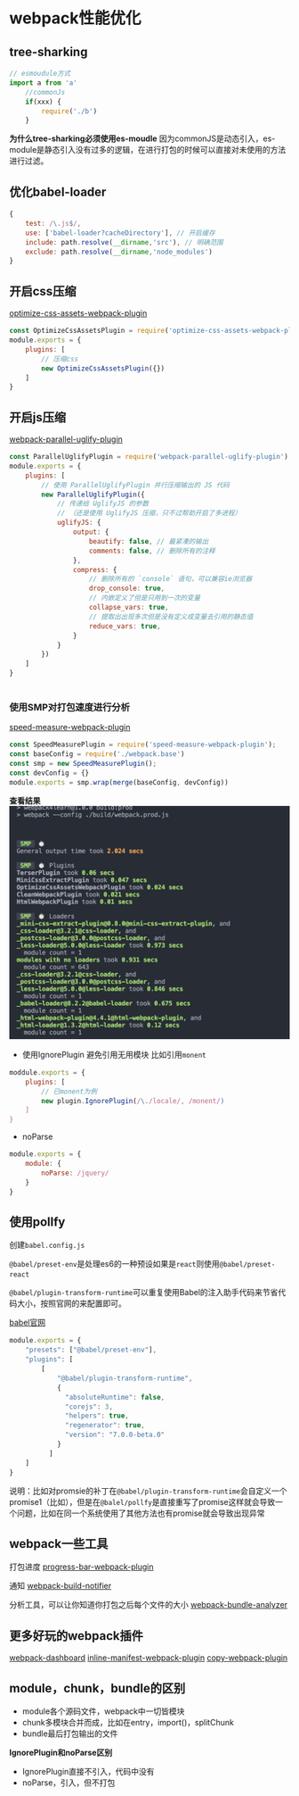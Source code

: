
# webpack性能优化

## tree-sharking

```js
// esmoudule方式
import a from 'a'
    //commonJs
    if(xxx) {
        require('./b')
    }
```
**为什么tree-sharking必须使用es-moudle**
因为commonJS是动态引入，es-module是静态引入没有过多的逻辑，在进行打包的时候可以直接对未使用的方法进行过滤。
## 优化babel-loader
```js
{
    test: /\.js$/,
    use: ['babel-loader?cacheDirectory'], // 开启缓存
    include: path.resolve(__dirname,'src'), // 明确范围
    exclude: path.resolve(__dirname,'node_modules')
}
```
## 开启css压缩
[optimize-css-assets-webpack-plugin](https://www.npmjs.com/package/optimize-css-assets-webpack-plugin)
```js
const OptimizeCssAssetsPlugin = require('optimize-css-assets-webpack-plugin')
module.exports = {
    plugins: [
        // 压缩css
        new OptimizeCssAssetsPlugin({})
    ]
}
```
## 开启js压缩
[webpack-parallel-uglify-plugin](https://www.npmjs.com/package/webpack-parallel-uglify-plugin)
```js
const ParallelUglifyPlugin = require('webpack-parallel-uglify-plugin')
module.exports = {
    plugins: [
        // 使用 ParallelUglifyPlugin 并行压缩输出的 JS 代码
        new ParallelUglifyPlugin({
            // 传递给 UglifyJS 的参数
            // （还是使用 UglifyJS 压缩，只不过帮助开启了多进程）
            uglifyJS: {
                output: {
                    beautify: false, // 最紧凑的输出
                    comments: false, // 删除所有的注释
                },
                compress: {
                    // 删除所有的 `console` 语句，可以兼容ie浏览器
                    drop_console: true,
                    // 内嵌定义了但是只用到一次的变量
                    collapse_vars: true,
                    // 提取出出现多次但是没有定义成变量去引用的静态值
                    reduce_vars: true,
                }
            }
        })
    ]
}
  
```
### 使用SMP对打包速度进行分析
[speed-measure-webpack-plugin](https://www.npmjs.com/package/speed-measure-webpack-plugin)
```js
const SpeedMeasurePlugin = require('speed-measure-webpack-plugin');
const baseConfig = require('./webpack.base')
const smp = new SpeedMeasurePlugin();
const devConfig = {}
module.exports = smp.wrap(merge(baseConfig, devConfig))
```
**查看结果**
![smp运行结果](./img/smp.png)

- 使用IgnorePlugin
避免引用无用模块
比如引用`monent`
```js
moddule.exports = {
    plugins: [
        // 已monent为例
        new plugin.IgnorePlugin(/\./locale/, /monent/)
    ]
}
```
- noParse
```js
module.exports = {
    module: {
        noParse: /jquery/
    }
}
```

## 使用pollfy
创建`babel.config.js`

`@babel/preset-env`是处理es6的一种预设如果是`react`则使用`@babel/preset-react`

`@babel/plugin-transform-runtime`可以重复使用Babel的注入助手代码来节省代码大小，按照官网的来配置即可。

[babel官网](https://www.babeljs.cn/docs/babel-plugin-transform-runtime)

```js
module.exports = {
    "presets": ["@babel/preset-env"],
    "plugins": [
        [
            "@babel/plugin-transform-runtime",
            {
              "absoluteRuntime": false,
              "corejs": 3,
              "helpers": true,
              "regenerator": true,
              "version": "7.0.0-beta.0"
            }
          ]
    ]
}
```

说明：比如对promsie的补丁在`@babel/plugin-transform-runtime`会自定义一个promise1（比如），但是在`@balel/pollfy`是直接重写了promise这样就会导致一个问题，比如在同一个系统使用了其他方法也有promise就会导致出现异常



## webpack一些工具
打包进度
[progress-bar-webpack-plugin](https://www.npmjs.com/package/progress-bar-webpack-plugin)

通知
[webpack-build-notifier](https://www.npmjs.com/package/webpack-build-notifier)

分析工具，可以让你知道你打包之后每个文件的大小
[webpack-bundle-analyzer](https://www.npmjs.com/package/webpack-bundle-analyzer)

## 更多好玩的webpack插件
[webpack-dashboard](https://www.npmjs.com/package/webpack-dashboard)
[inline-manifest-webpack-plugin](https://www.npmjs.com/package/inline-manifest-webpack-plugin)
[copy-webpack-plugin](https://www.npmjs.com/package/copy-webpack-plugin)

## module，chunk，bundle的区别
- module各个源码文件，webpack中一切皆模块
- chunk多模块合并而成，比如在entry，import()，splitChunk
- bundle最后打包输出的文件

**IgnorePlugin和noParse区别**
-  IgnorePlugin直接不引入，代码中没有
- noParse，引入，但不打包


